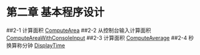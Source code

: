 第二章 基本程序设计
==================
##2-1 计算面积
[ComputeArea](./ComputeArea.java)
##2-2 从控制台输入计算面积
[ComputeAreaWithConsoleInput](./ComputeAreaWithConsoleInput.java)
##2-3 计算面积
[ComputeAverage](./ComputeAverage.java)
##2-4 秒换算称分钟
[DisplayTime](./DisplayTime.java)
